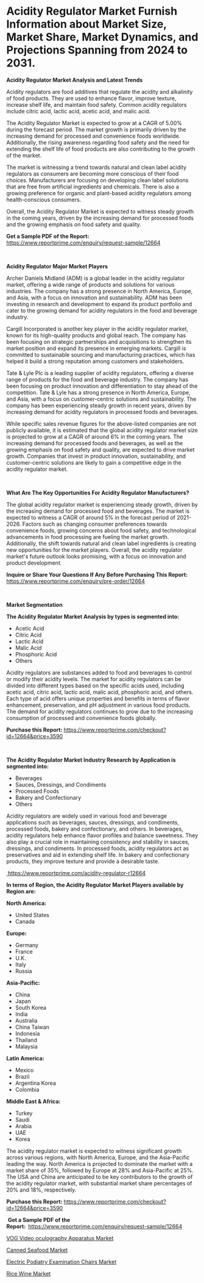 <p><h1>Acidity Regulator Market Furnish Information about Market Size, Market Share, Market Dynamics, and Projections Spanning from 2024 to 2031.</h1></p><p><strong>Acidity Regulator Market Analysis and Latest Trends</strong></p>
<p><p>Acidity regulators are food additives that regulate the acidity and alkalinity of food products. They are used to enhance flavor, improve texture, increase shelf life, and maintain food safety. Common acidity regulators include citric acid, lactic acid, acetic acid, and malic acid.</p><p>The Acidity Regulator Market is expected to grow at a CAGR of 5.00% during the forecast period. The market growth is primarily driven by the increasing demand for processed and convenience foods worldwide. Additionally, the rising awareness regarding food safety and the need for extending the shelf life of food products are also contributing to the growth of the market.</p><p>The market is witnessing a trend towards natural and clean label acidity regulators as consumers are becoming more conscious of their food choices. Manufacturers are focusing on developing clean label solutions that are free from artificial ingredients and chemicals. There is also a growing preference for organic and plant-based acidity regulators among health-conscious consumers.</p><p>Overall, the Acidity Regulator Market is expected to witness steady growth in the coming years, driven by the increasing demand for processed foods and the growing emphasis on food safety and quality.</p></p>
<p><strong>Get a Sample PDF of the Report:&nbsp;</strong> <a href="https://www.reportprime.com/enquiry/request-sample/12664">https://www.reportprime.com/enquiry/request-sample/12664</a></p>
<p>&nbsp;</p>
<p><strong>Acidity Regulator Major Market Players</strong></p>
<p><p>Archer Daniels Midland (ADM) is a global leader in the acidity regulator market, offering a wide range of products and solutions for various industries. The company has a strong presence in North America, Europe, and Asia, with a focus on innovation and sustainability. ADM has been investing in research and development to expand its product portfolio and cater to the growing demand for acidity regulators in the food and beverage industry.</p><p>Cargill Incorporated is another key player in the acidity regulator market, known for its high-quality products and global reach. The company has been focusing on strategic partnerships and acquisitions to strengthen its market position and expand its presence in emerging markets. Cargill is committed to sustainable sourcing and manufacturing practices, which has helped it build a strong reputation among customers and stakeholders.</p><p>Tate & Lyle Plc is a leading supplier of acidity regulators, offering a diverse range of products for the food and beverage industry. The company has been focusing on product innovation and differentiation to stay ahead of the competition. Tate & Lyle has a strong presence in North America, Europe, and Asia, with a focus on customer-centric solutions and sustainability. The company has been experiencing steady growth in recent years, driven by increasing demand for acidity regulators in processed foods and beverages.</p><p>While specific sales revenue figures for the above-listed companies are not publicly available, it is estimated that the global acidity regulator market size is projected to grow at a CAGR of around 6% in the coming years. The increasing demand for processed foods and beverages, as well as the growing emphasis on food safety and quality, are expected to drive market growth. Companies that invest in product innovation, sustainability, and customer-centric solutions are likely to gain a competitive edge in the acidity regulator market.</p></p>
<p>&nbsp;</p>
<p><strong>What Are The Key Opportunities For Acidity Regulator Manufacturers?</strong></p>
<p><p>The global acidity regulator market is experiencing steady growth, driven by the increasing demand for processed food and beverages. The market is expected to witness a CAGR of around 5% in the forecast period of 2021-2026. Factors such as changing consumer preferences towards convenience foods, growing concerns about food safety, and technological advancements in food processing are fueling the market growth. Additionally, the shift towards natural and clean label ingredients is creating new opportunities for the market players. Overall, the acidity regulator market's future outlook looks promising, with a focus on innovation and product development.</p></p>
<p><strong>Inquire or Share Your Questions If Any Before Purchasing This Report:</strong> <a href="https://www.reportprime.com/enquiry/pre-order/12664">https://www.reportprime.com/enquiry/pre-order/12664</a></p>
<p>&nbsp;</p>
<p><strong>Market Segmentation</strong></p>
<p><strong>The Acidity Regulator Market Analysis by types is segmented into:</strong></p>
<p><ul><li>Acetic Acid</li><li>Citric Acid</li><li>Lactic Acid</li><li>Malic Acid</li><li>Phosphoric Acid</li><li>Others</li></ul></p>
<p><p>Acidity regulators are substances added to food and beverages to control or modify their acidity levels. The market for acidity regulators can be divided into different types based on the specific acids used, including acetic acid, citric acid, lactic acid, malic acid, phosphoric acid, and others. Each type of acid offers unique properties and benefits in terms of flavor enhancement, preservation, and pH adjustment in various food products. The demand for acidity regulators continues to grow due to the increasing consumption of processed and convenience foods globally.</p></p>
<p><strong>Purchase this Report:&nbsp;</strong><a href="https://www.reportprime.com/checkout?id=12664&price=3590">https://www.reportprime.com/checkout?id=12664&price=3590</a></p>
<p>&nbsp;</p>
<p><strong>The Acidity Regulator Market Industry Research by Application is segmented into:</strong></p>
<p><ul><li>Beverages</li><li>Sauces, Dressings, and Condiments</li><li>Processed Foods</li><li>Bakery and Confectionary</li><li>Others</li></ul></p>
<p><p>Acidity regulators are widely used in various food and beverage applications such as beverages, sauces, dressings, and condiments, processed foods, bakery and confectionary, and others. In beverages, acidity regulators help enhance flavor profiles and balance sweetness. They also play a crucial role in maintaining consistency and stability in sauces, dressings, and condiments. In processed foods, acidity regulators act as preservatives and aid in extending shelf life. In bakery and confectionary products, they improve texture and provide a desirable taste.</p></p>
<p><a href="https://www.reportprime.com/acidity-regulator-r12664">&nbsp;https://www.reportprime.com/acidity-regulator-r12664</a></p>
<p><strong>In terms of Region, the Acidity Regulator Market Players available by Region are:</strong></p>
<p>
    <p> <strong> North America: </strong>
        <ul>
            <li>United States</li>
            <li>Canada</li>
        </ul>
        </p> 
    <p> <strong> Europe: </strong>
        <ul>
            <li>Germany</li>
            <li>France</li>
            <li>U.K.</li>
            <li>Italy</li>
            <li>Russia</li>
        </ul>
        </p> 
    <p> <strong> Asia-Pacific: </strong>
        <ul>
            <li>China</li>
            <li>Japan</li>
            <li>South Korea</li>
            <li>India</li>
            <li>Australia</li>
            <li>China Taiwan</li>
            <li>Indonesia</li>
            <li>Thailand</li>
            <li>Malaysia</li>
        </ul>
        </p> 
    <p> <strong> Latin America: </strong>
        <ul>
            <li>Mexico</li>
            <li>Brazil</li>
            <li>Argentina Korea</li>
            <li>Colombia</li>
        </ul>
        </p> 
    <p> <strong> Middle East & Africa: </strong>
        <ul>
            <li>Turkey</li>
            <li>Saudi</li>
            <li>Arabia</li>
            <li>UAE</li>
            <li>Korea</li>
        </ul>
    </p>
    </p>
<p><p>The acidity regulator market is expected to witness significant growth across various regions, with North America, Europe, and the Asia-Pacific leading the way. North America is projected to dominate the market with a market share of 35%, followed by Europe at 28% and Asia-Pacific at 25%. The USA and China are anticipated to be key contributors to the growth of the acidity regulator market, with substantial market share percentages of 20% and 18%, respectively.</p></p>
<p><strong>Purchase this Report: </strong><a href="https://www.reportprime.com/checkout?id=12664&price=3590">https://www.reportprime.com/checkout?id=12664&price=3590</a></p>
<p>&nbsp;<strong>Get a Sample PDF of the Report:&nbsp;&nbsp;</strong><a href="https://www.reportprime.com/enquiry/request-sample/12664">https://www.reportprime.com/enquiry/request-sample/12664</a></p>
<p><strong></strong></p>
<p><p><a href="https://issuu.com/reportprime-2/docs/vog-video-oculography-apparatus-mar_4293742a7adcc9">VOG Video oculography Apparatus Market</a></p><p><a href="https://github.com/arionmp/Market-Research-Report-List-4/blob/main/canned-seafood-market.md">Canned Seafood Market</a></p><p><a href="https://issuu.com/reportprime-2/docs/electric-podiatry-examination-chairs-market-size-2">Electric Podiatry Examination Chairs Market</a></p><p><a href="https://github.com/markusgodoy/Market-Research-Report-List-4/blob/main/rice-wine-market.md">Rice Wine Market</a></p></p>